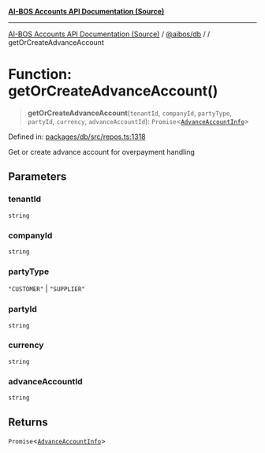 [**AI-BOS Accounts API Documentation (Source)**](../../../README.md)

***

[AI-BOS Accounts API Documentation (Source)](../../../README.md) / [@aibos/db](../README.md) / [](../README.md) / getOrCreateAdvanceAccount

# Function: getOrCreateAdvanceAccount()

> **getOrCreateAdvanceAccount**(`tenantId`, `companyId`, `partyType`, `partyId`, `currency`, `advanceAccountId`): `Promise`\<[`AdvanceAccountInfo`](../interfaces/AdvanceAccountInfo.md)\>

Defined in: [packages/db/src/repos.ts:1318](https://github.com/pohlai88/accounts/blob/48103fb36d28b2b9bfb33472b6de2f719773cde9/packages/db/src/repos.ts#L1318)

Get or create advance account for overpayment handling

## Parameters

### tenantId

`string`

### companyId

`string`

### partyType

`"CUSTOMER"` | `"SUPPLIER"`

### partyId

`string`

### currency

`string`

### advanceAccountId

`string`

## Returns

`Promise`\<[`AdvanceAccountInfo`](../interfaces/AdvanceAccountInfo.md)\>
